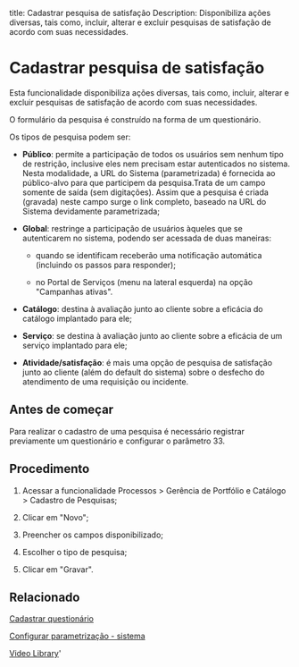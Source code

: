 title: Cadastrar pesquisa de satisfação
Description: Disponibiliza ações diversas, tais como, incluir, alterar e excluir pesquisas de satisfação de acordo com suas necessidades.
# Cadastrar pesquisa de satisfação

Esta funcionalidade disponibiliza ações diversas, tais como, incluir, alterar e
excluir pesquisas de satisfação de acordo com suas necessidades.

O formulário da pesquisa é construído na forma de um questionário.

Os tipos de pesquisa podem ser:

  -   **Público**: permite a participação de todos os usuários sem nenhum tipo de
      restrição, inclusive eles nem precisam estar autenticados no sistema. Nesta
      modalidade, a URL do Sistema (parametrizada) é fornecida ao público-alvo
      para que participem da pesquisa.Trata de um campo somente de saída (sem
      digitações). Assim que a pesquisa é criada (gravada) neste campo surge o
      link completo, baseado na URL do Sistema devidamente parametrizada;

  -   **Global**: restringe a participação de usuários àqueles que se autenticarem
      no sistema, podendo ser acessada de duas maneiras:

       -   quando se identificam receberão uma notificação automática (incluindo os
           passos para responder);

       -   no Portal de Serviços (menu na lateral esquerda) na opção "Campanhas
           ativas".

  -   **Catálogo**: destina à avaliação junto ao cliente sobre a eficácia do
    catálogo implantado para ele;

  -   **Serviço**: se destina à avaliação junto ao cliente sobre a eficácia de um
    serviço implantado para ele;

  -   **Atividade/satisfação**: é mais uma opção de pesquisa de satisfação junto
    ao cliente (além do default do sistema) sobre o desfecho do atendimento de
    uma requisição ou incidente.

Antes de começar
--------------------

Para realizar o cadastro de uma pesquisa é necessário registrar previamente um
questionário e configurar o parâmetro 33.

Procedimento
----------------

1.  Acessar a funcionalidade Processos \> Gerência de Portfólio e Catálogo \>
    Cadastro de Pesquisas;

2.  Clicar em "Novo";

3.  Preencher os campos disponibilizado;

4.  Escolher o tipo de pesquisa;

5.  Clicar em "Gravar".


Relacionado
-------

[Cadastrar questionário](/pt-br/citsmart-platform-9/platform-administration/questionnaires/questionaires-management/register-questionnaire.html)

[Configurar parametrização - sistema](/pt-br/citsmart-platform-9/platform-administration/parameters-list/configure-parametrization-system.html)


<i class='fa fa-youtube-play  fa-2x' style='color:#97ce17;vertical-align: middle;'> </i> [Video Library](https://www.youtube.com/playlist?list=PLB5qK2uzf2RPUBXWp7r7A0YUQY07qkSrO)'

<!-- !!! tip "About"

    <b>Product/Version:</b> CITSmart | 9.00 &nbsp;&nbsp;
    <b>Updated:</b>01/16/2019 - Anna Martins

